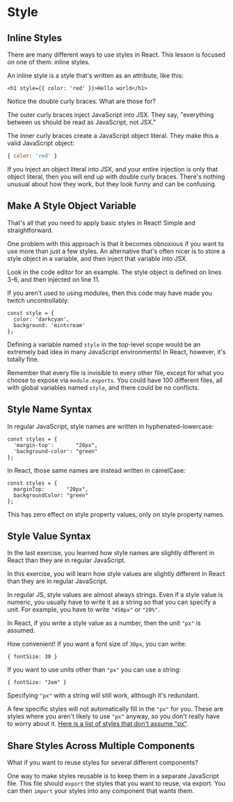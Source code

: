 # Style

## Inline Styles

There are many different ways to use styles in React. This lesson is focused on one of them: inline styles.

An inline style is a style that's written as an attribute, like this:

```
<h1 style={{ color: 'red' }}>Hello world</h1>
```
Notice the double curly braces. What are those for?

The outer curly braces inject JavaScript into JSX. They say, "everything between us should be read as JavaScript, not JSX."

The inner curly braces create a JavaScript object literal. They make this a valid JavaScript object:

```js
{ color: 'red' }
```
If you inject an object literal into JSX, and your entire injection is only that object literal, then you will end up with double curly braces. There's nothing unusual about how they work, but they look funny and can be confusing.


## Make A Style Object Variable
That's all that you need to apply basic styles in React! Simple and straightforward.

One problem with this approach is that it becomes obnoxious if you want to use more than just a few styles. An alternative that's often nicer is to store a style object in a variable, and then inject that variable into JSX.

Look in the code editor for an example. The style object is defined on lines 3-6, and then injected on line 11.

If you aren't used to using modules, then this code may have made you twitch uncontrollably:

```
const style = {
  color: 'darkcyan',
  background: 'mintcream'
};
```

Defining a variable named ```style``` in the top-level scope would be an extremely bad idea in many JavaScript environments! In React, however, it's totally fine.

Remember that every file is invisible to every other file, except for what you choose to expose via ```module.exports```. You could have 100 different files, all with global variables named ```style```, and there could be no conflicts.

## Style Name Syntax
In regular JavaScript, style names are written in hyphenated-lowercase:

```
const styles = {
  'margin-top':       "20px",
  'background-color': "green"
};

```

In React, those same names are instead written in camelCase:

```
const styles = {
  marginTop:       "20px",
  backgroundColor: "green"
};
```

This has zero effect on style property values, only on style property names.


## Style Value Syntax
In the last exercise, you learned how style names are slightly different in React than they are in regular JavaScript.

In this exercise, you will learn how style values are slightly different in React than they are in regular JavaScript.

In regular JS, style values are almost always strings. Even if a style value is numeric, you usually have to write it as a string so that you can specify a unit. For example, you have to write ```"450px"``` or ```"20%"```.

In React, if you write a style value as a number, then the unit ```"px"``` is assumed.

How convenient! If you want a font size of ```30px```, you can write:

```
{ fontSize: 30 }
```
If you want to use units other than ```"px"``` you can use a string:

```
{ fontSize: "2em" }
```
Specifying ```"px"``` with a string will still work, although it's redundant.

A few specific styles will not automatically fill in the ```"px"``` for you. These are styles where you aren't likely to use ```"px"``` anyway, so you don't really have to worry about it. [Here is a list of styles that don't assume "px"](https://facebook.github.io/react/tips/style-props-value-px.html).


## Share Styles Across Multiple Components
What if you want to reuse styles for several different components?

One way to make styles reusable is to keep them in a separate JavaScript file. This file should ```export``` the styles that you want to reuse, via export. You can then ```import``` your styles into any component that wants them.